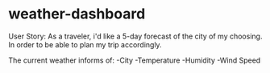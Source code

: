 # weather-dashboard

User Story: 
As a traveler, i'd like a 5-day forecast of the city 
of my choosing. In order to be able to plan my trip accordingly. 

The current weather informs of: 
    -City
    -Temperature
    -Humidity
    -Wind Speed 
